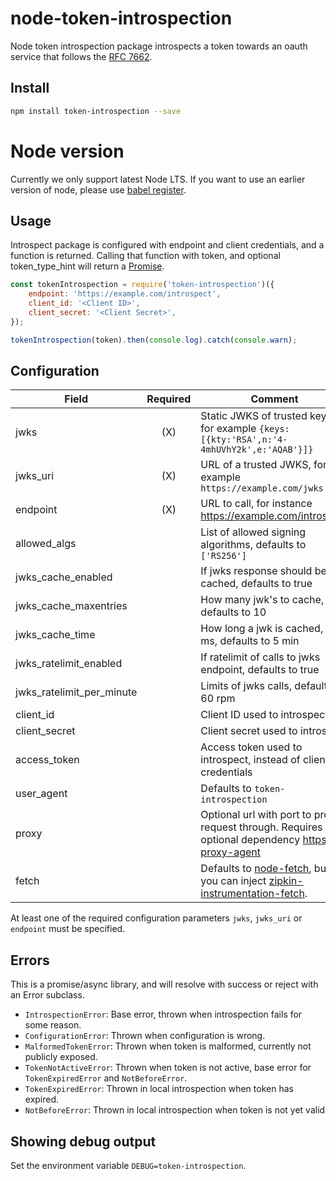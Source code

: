 # node-token-introspection

Node token introspection package introspects a token towards an oauth service that follows the [RFC 7662](https://tools.ietf.org/html/rfc7662).

## Install

```bash
npm install token-introspection --save
```

# Node version

Currently we only support latest Node LTS.
If you want to use an earlier version of node, please use
[babel register](https://babeljs.io/docs/usage/babel-register/).

## Usage

Introspect package is configured with endpoint and client credentials, and a function is returned.
Calling that function with token, and optional token_type_hint will return a
[Promise](https://developer.mozilla.org/en-US/docs/Web/JavaScript/Reference/Global_Objects/Promise).

```javascript
const tokenIntrospection = require('token-introspection')({
    endpoint: 'https://example.com/introspect',
    client_id: '<Client ID>',
    client_secret: '<Client Secret>',
});

tokenIntrospection(token).then(console.log).catch(console.warn);
```

## Configuration

| Field                     | Required | Comment |
| ------------------------- | :------: | ------- |
| jwks                      | (X)      | Static JWKS of trusted keys, for example `{keys: [{kty:'RSA',n:'4-4mhUVhY2k',e:'AQAB'}]}` |
| jwks_uri                  | (X)      | URL of a trusted JWKS, for example `https://example.com/jwks` |
| endpoint                  | (X)      | URL to call, for instance https://example.com/introspect |
| allowed_algs              |          | List of allowed signing algorithms, defaults to `['RS256']` |
| jwks_cache_enabled        |          | If jwks response should be cached, defaults to true |
| jwks_cache_maxentries     |          | How many jwk's to cache, defaults to 10 |
| jwks_cache_time           |          | How long a jwk is cached, in ms, defaults to 5 min |
| jwks_ratelimit_enabled    |          | If ratelimit of calls to jwks endpoint, defaults to true |
| jwks_ratelimit_per_minute |          | Limits of jwks calls, defaults to 60 rpm |
| client_id                 |          | Client ID used to introspect |
| client_secret             |          | Client secret used to introspect |
| access_token              |          | Access token used to introspect, instead of client credentials |
| user_agent                |          | Defaults to `token-introspection` |
| proxy                     |          | Optional url with port to proxy request through. Requires optional dependency [https-proxy-agent](https://www.npmjs.com/package/https-proxy-agent) |
| fetch                     |          | Defaults to [node-fetch](https://github.com/bitinn/node-fetch), but you can inject [zipkin-instrumentation-fetch](https://www.npmjs.com/package/zipkin-instrumentation-fetch). |

At least one of the required configuration parameters `jwks`, `jwks_uri` or `endpoint` must be specified.

## Errors
This is a promise/async library, and will resolve with success or reject with an Error subclass.

* `IntrospectionError`: Base error, thrown when introspection fails for some reason.
* `ConfigurationError`: Thrown when configuration is wrong.
* `MalformedTokenError`: Thrown when token is malformed, currently not publicly exposed.
* `TokenNotActiveError`: Thrown when token is not active, base error for `TokenExpiredError` and `NotBeforeError`.
* `TokenExpiredError`: Thrown in local introspection when token has expired.
* `NotBeforeError`: Thrown in local introspection when token is not yet valid

## Showing debug output

Set the environment variable `DEBUG=token-introspection`.
